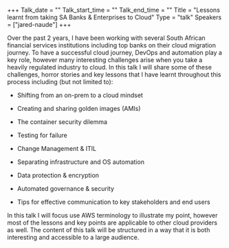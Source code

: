 +++
Talk_date = ""
Talk_start_time = ""
Talk_end_time = ""
Title = "Lessons learnt from taking SA Banks & Enterprises to Cloud"
Type = "talk"
Speakers = ["jared-naude"]
+++

Over the past 2 years, I have been working with several South African financial services institutions including top banks on their cloud migration journey. To have a successful cloud journey, DevOps and automation play a key role, however many interesting challenges arise when you take a heavily regulated industry to cloud. In this talk I will share some of these challenges, horror stories and key lessons that I have learnt throughout this process including (but not limited to):

- Shifting from an on-prem to a cloud mindset

- Creating and sharing golden images (AMIs)

- The container security dilemma

- Testing for failure

- Change Management & ITIL

- Separating infrastructure and OS automation

- Data protection & encryption

- Automated governance & security

- Tips for effective communication to key stakeholders and end users

In this talk I will focus use AWS terminology to illustrate my point, however most of the lessons and key points are applicable to other cloud providers as well. The content of this talk will be structured in a way that it is both interesting and accessible to a large audience.
